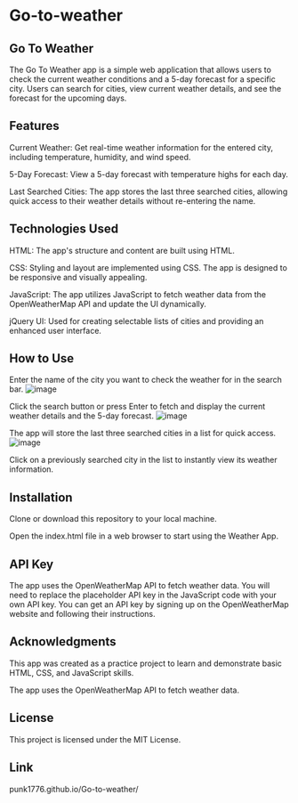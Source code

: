 # Go-to-weather

## Go To Weather

The Go To Weather app is a simple web application that allows users to check the current weather conditions and a 5-day forecast for a specific city. Users can search for cities, view current weather details, and see the forecast for the upcoming days.

## Features
Current Weather: Get real-time weather information for the entered city, including temperature, humidity, and wind speed.

5-Day Forecast: View a 5-day forecast with temperature highs for each day.

Last Searched Cities: The app stores the last three searched cities, allowing quick access to their weather details without re-entering the name.

## Technologies Used
HTML: The app's structure and content are built using HTML.

CSS: Styling and layout are implemented using CSS. The app is designed to be responsive and visually appealing.

JavaScript: The app utilizes JavaScript to fetch weather data from the OpenWeatherMap API and update the UI dynamically.

jQuery UI: Used for creating selectable lists of cities and providing an enhanced user interface.

## How to Use
Enter the name of the city you want to check the weather for in the search bar.
![image](https://github.com/Punk1776/Go-to-weather/assets/135387049/64927dcc-1848-403e-85a0-0116a1df6ff2)

Click the search button or press Enter to fetch and display the current weather details and the 5-day forecast.
![image](https://github.com/Punk1776/Go-to-weather/assets/135387049/4f35df91-6b41-4725-bb10-bcf4e4ce3025)

The app will store the last three searched cities in a list for quick access.
![image](https://github.com/Punk1776/Go-to-weather/assets/135387049/9d04d6db-8393-4222-8a20-5874552c052c)

Click on a previously searched city in the list to instantly view its weather information.

## Installation
Clone or download this repository to your local machine.

Open the index.html file in a web browser to start using the Weather App.

## API Key
The app uses the OpenWeatherMap API to fetch weather data. You will need to replace the placeholder API key in the JavaScript code with your own API key. You can get an API key by signing up on the OpenWeatherMap website and following their instructions.

## Acknowledgments
This app was created as a practice project to learn and demonstrate basic HTML, CSS, and JavaScript skills.

The app uses the OpenWeatherMap API to fetch weather data.

## License
This project is licensed under the MIT License.
## Link
punk1776.github.io/Go-to-weather/
